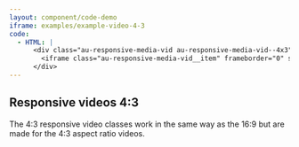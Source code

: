 ```yaml
---
layout: component/code-demo
iframe: examples/example-video-4-3
code:
  - HTML: |
      <div class="au-responsive-media-vid au-responsive-media-vid--4x3">
        <iframe class="au-responsive-media-vid__item" frameborder="0" src="#"></iframe>
      </div>
---
```

## Responsive videos 4:3

The 4:3 responsive video classes work in the same way as the 16:9 but are made for the 4:3 aspect ratio videos.
